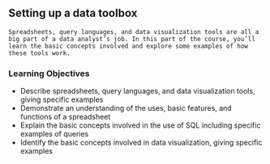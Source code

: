 ## Setting up a data toolbox

```Spreadsheets, query languages, and data visualization tools are all a big part of a data analyst’s job. In this part of the course, you’ll learn the basic concepts involved and explore some examples of how these tools work.```

### Learning Objectives

* Describe spreadsheets, query languages, and data visualization tools, giving specific examples
* Demonstrate an understanding of the uses, basic features, and functions of a spreadsheet
* Explain the basic concepts involved in the use of SQL including specific examples of queries
* Identify the basic concepts involved in data visualization, giving specific examples